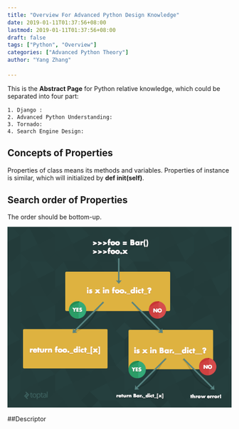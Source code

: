 ```yaml
---
title: "Overview For Advanced Python Design Knowledge"
date: 2019-01-11T01:37:56+08:00
lastmod: 2019-01-11T01:37:56+08:00
draft: false
tags: ["Python", "Overview"]
categories: ["Advanced Python Theory"]
author: "Yang Zhang"

---
```


This is the **Abstract Page** for Python relative knowledge, which could be separated into four part:

    1. Django :
    2. Advanced Python Understanding:
    3. Tornado:
    4. Search Engine Design:

## Concepts of Properties

Properties of class means its methods and variables. Properties of instance is similar, which will initialized by **def __init__(self)**. 

## Search order of Properties

The order should be bottom-up.

![Visual Form](zRHzx.png)

##Descriptor